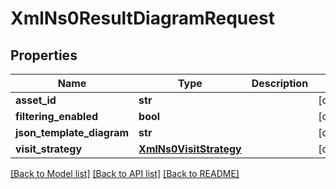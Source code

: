 # XmlNs0ResultDiagramRequest

## Properties
Name | Type | Description | Notes
------------ | ------------- | ------------- | -------------
**asset_id** | **str** |  | [optional] 
**filtering_enabled** | **bool** |  | [optional] 
**json_template_diagram** | **str** |  | [optional] 
**visit_strategy** | [**XmlNs0VisitStrategy**](XmlNs0VisitStrategy.md) |  | [optional] 

[[Back to Model list]](../README.md#documentation-for-models) [[Back to API list]](../README.md#documentation-for-api-endpoints) [[Back to README]](../README.md)


